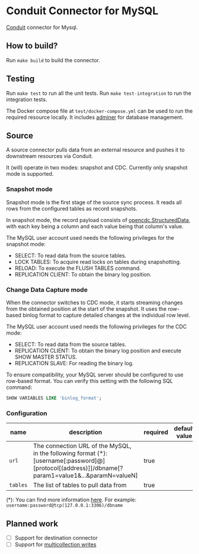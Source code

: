 # Conduit Connector for MySQL

[Conduit](https://conduit.io) connector for Mysql.

## How to build?

Run `make build` to build the connector.

## Testing

Run `make test` to run all the unit tests. Run `make test-integration` to run
the integration tests.

The Docker compose file at `test/docker-compose.yml` can be used to run the
required resource locally. It includes [adminer](https://www.adminer.org/) for
database management.

## Source

A source connector pulls data from an external resource and pushes it to
downstream resources via Conduit.

It (will) operate in two modes: snapshot and CDC. Currently only snapshot mode
is supported.

### Snapshot mode

Snapshot mode is the first stage of the source sync process. It reads all rows
from the configured tables as record snapshots.

In snapshot mode, the record payload consists of
[opencdc.StructuredData](https://pkg.go.dev/github.com/conduitio/conduit-connector-sdk@v0.9.1#StructuredData),
with each key being a column and each value being that column's value.

The MySQL user account used needs the following privileges for the snapshot mode:

- SELECT: To read data from the source tables.
- LOCK TABLES: To acquire read locks on tables during snapshotting.
- RELOAD: To execute the FLUSH TABLES command.
- REPLICATION CLIENT: To obtain the binary log position.

### Change Data Capture mode

When the connector switches to CDC mode, it starts streaming changes from the
obtained position at the start of the snapshot. It uses the row-based binlog format
to capture detailed changes at the individual row level.

The MySQL user account used needs the following privileges for the CDC mode:

- SELECT: To read data from the source tables.
- REPLICATION CLIENT: To obtain the binary log position and execute SHOW MASTER STATUS.
- REPLICATION SLAVE: For reading the binary log.

To ensure compatibility, your MySQL server should be configured to use row-based
format. You can verify this setting with the following SQL command:

```sql
SHOW VARIABLES LIKE 'binlog_format';
```

### Configuration

| name     | description                                                                                                                                         | required | default value |
| -------- | --------------------------------------------------------------------------------------------------------------------------------------------------- | -------- | ------------- |
| `url`    | The connection URL of the MySQL, in the following format (\*): [username[:password]@][protocol[(address)]]/dbname[?param1=value1&...&paramN=valueN] | true     |               |
| `tables` | The list of tables to pull data from                                                                                                                | true     |               |

(\*): You can find more information
[here](https://github.com/go-sql-driver/mysql?tab=readme-ov-file#dsn-data-source-name).
For example: `username:password@tcp(127.0.0.1:3306)/dbname`

## Planned work

- [ ] Support for destination connector
- [ ] Support for [multicollection writes](https://meroxa.com/blog/conduit-0.10-comes-with-multiple-collections-support/)
